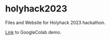 # holyhack2023
Files and Website for Holyhack 2023 hackathon.

[Link](https://colab.research.google.com/drive/1asa3ewD6KBI6OFw7SGPm-uR6jnx8lBMF?authuser=5#scrollTo=ktT5XgznP6fj) to GoogleColab demo.

